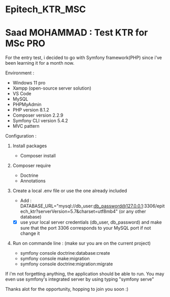 # Epitech_KTR_MSC

# Saad MOHAMMAD : Test KTR for MSc PRO


For the entry test, i decided to go with Symfony framework(PHP) since i've been learning it for a month now. 

Environment : 
- Windows 11 pro
- Xampp (open-source server solution)
- VS Code
- MySQL
- PHPMyAdmin
- PHP version 8.1.2
- Composer version 2.2.9
- Symfony CLI version 5.4.2 
- MVC pattern


Configuration : 

1. Install packages
    - Composer install
2. Composer require
    - Doctrine
    - Annotations
     
3. Create a local .env file or use the one already included
    - Add : DATABASE_URL="mysql://db_user:db_password@127.0.0.1:3306/epitech_ktr?serverVersion=5.7&charset=utf8mb4"  (or any other database)
    - [x] use your local server credentials (db_user, db_password) and make sure that the port 3306 corresponds to your MySQL port if not change it

4. Run on commande line : (make sur you are on the current project)
    - symfony console doctrine:database:create
    - symfony console make:migration
    - symfony console doctrine:migration:migrate

If i'm not forgetting anything, the application should be able to run. You may even use symfony's integrated server by using typing "symfony serve"

Thanks alot for the opportunity, hopping to join you soon :)
